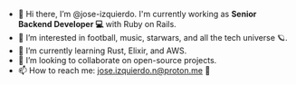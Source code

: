 - 🖖 Hi there, I’m @jose-izquierdo. I'm currently working as **Senior Backend Developer 💻** with Ruby on Rails.
- 👀 I’m interested in football, music, starwars, and all the tech universe 🪐. 
- 🌱 I’m currently learning Rust, Elixir, and AWS. 
- 💞️ I’m looking to collaborate on open-source projects. 
- 📫 How to reach me: [jose.izquierdo.n@proton.me](mailto:jose.izquierdo.n@proton.me) 📩

<!---
jose-izquierdo/jose-izquierdo is a ✨ special ✨ repository because its `README.md` (this file) appears on your GitHub profile.
You can click the Preview link to take a look at your changes.
--->
